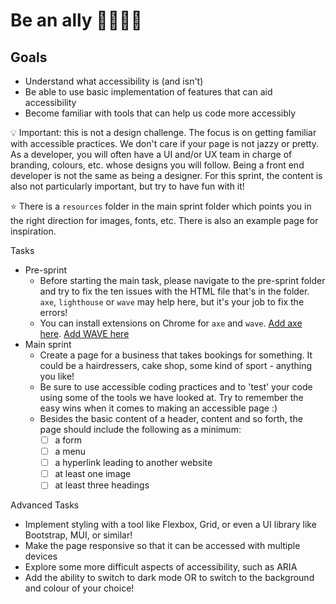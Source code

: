 # Be an ally 🦸‍♂️🦸‍♀

## Goals

- Understand what accessibility is (and isn't)
- Be able to use basic implementation of features that can aid accessibility
- Become familiar with tools that can help us code more accessibly

💡 Important: this is not a design challenge. The focus is on getting familiar with accessible practices. We don't care if your page is not jazzy or pretty. As a developer, you will often have a UI and/or UX team in charge of branding, colours, etc. whose designs you will follow. Being a front end developer is not the same as being a designer. For this sprint, the content is also not particularly important, but try to have fun with it!

⭐️ There is a `resources` folder in the main sprint folder which points you in the right direction for images, fonts, etc. There is also an example page for inspiration.

Tasks

- Pre-sprint
  - Before starting the main task, please navigate to the pre-sprint folder and try to fix the ten issues with the HTML file that's in the folder. `axe`, `lighthouse` or `wave` may help here, but it's your job to fix the errors!
  - You can install extensions on Chrome for `axe` and `wave`. [Add axe here](https://chrome.google.com/webstore/detail/axe-devtools-web-accessib/lhdoppojpmngadmnindnejefpokejbdd?hl=en-US). [Add WAVE here](https://chrome.google.com/webstore/detail/wave-evaluation-tool/jbbplnpkjmmeebjpijfedlgcdilocofh)
- Main sprint
  - Create a page for a business that takes bookings for something. It could be a hairdressers, cake shop, some kind of sport - anything you like!
  - Be sure to use accessible coding practices and to 'test' your code using some of the tools we have looked at. Try to remember the easy wins when it comes to making an accessible page :)
  - Besides the basic content of a header, content and so forth, the page should include the following as a minimum:
    - [ ] a form
    - [ ] a menu
    - [ ] a hyperlink leading to another website
    - [ ] at least one image
    - [ ] at least three headings

Advanced Tasks

- Implement styling with a tool like Flexbox, Grid, or even a UI library like Bootstrap, MUI, or similar!
- Make the page responsive so that it can be accessed with multiple devices
- Explore some more difficult aspects of accessibility, such as ARIA
- Add the ability to switch to dark mode OR to switch to the background and colour of your choice!
